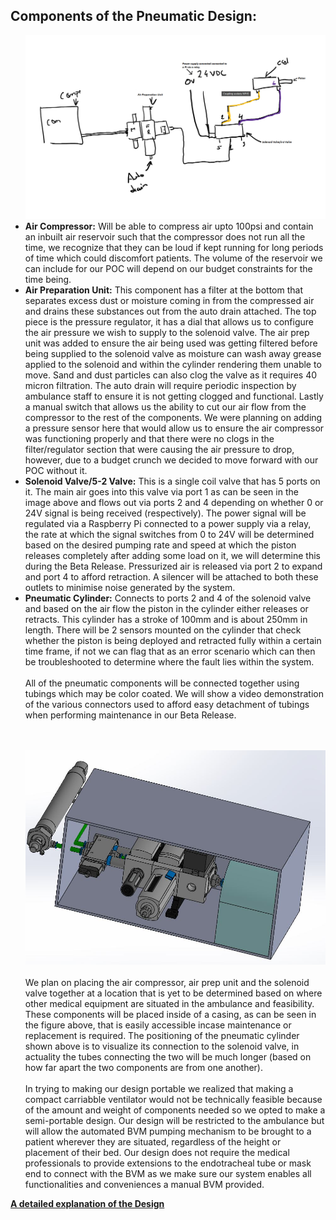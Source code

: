 <h2>Components of the Pneumatic Design:</h2>

<ul>
  
  <img src="Images/Festo_Design.png" alt=" " class="inline"/>
  
  <li><b>Air Compressor:</b> Will be able to compress air upto 100psi and contain an inbuilt air reservoir such that the compressor does not run all the time, we recognize that they can be loud if kept running for long periods of time which could discomfort patients. The volume of the reservoir we can include for our POC will depend on our budget constraints for the time being.</li>
  
  <li><b>Air Preparation Unit:</b> This component has a filter at the bottom that separates excess dust or moisture coming in from the compressed air and drains these substances out from the auto drain attached. The top piece is the pressure regulator, it has a dial that allows us to configure the air pressure we wish to supply to the solenoid valve. The air prep unit was added to ensure the air being used was getting filtered before being supplied to the solenoid valve as moisture can wash away grease applied to the solenoid and within the cylinder rendering them unable to move. Sand and dust particles can also clog the valve as it requires 40 micron filtration. The auto drain will require periodic inspection by ambulance staff to ensure it is not getting clogged and functional. Lastly a manual switch that allows us the ability to cut our air flow from the compressor to the rest of the components. We were planning on adding a pressure sensor here that would allow us to ensure the air compressor was functioning properly and that there were no clogs in the filter/regulator section that were causing the air pressure to drop, however, due to a budget crunch we decided to move forward with our POC without it. </li>
  
  <li><b>Solenoid Valve/5-2 Valve:</b> This is a single coil valve that has 5 ports on it. The main air goes into this valve via port 1 as can be seen in the image above and flows out via ports 2 and 4 depending on whether 0 or 24V signal is being received (respectively). The power signal will be regulated via a Raspberry Pi connected to a power supply via a relay, the rate at which the signal switches from 0 to 24V will be determined based on the desired pumping rate and speed at which the piston releases completely after adding some load on it, we will determine this during the Beta Release. Pressurized air is released via port 2 to expand and port 4 to afford retraction. A silencer will be attached to both these outlets to minimise noise generated by the system. </li>
  
  <li><b>Pneumatic Cylinder:</b> Connects to ports 2 and 4 of the solenoid valve and based on the air flow the piston in the cylinder either releases or retracts. This cylinder has a stroke of 100mm and is about 250mm in length. There will be 2 sensors mounted on the cylinder that check whether the piston is being deployed and retracted fully within a certain time frame, if not we can flag that as an error scenario which can then be troubleshooted to determine where the fault lies within the system.</li>

</br>
  All of the pneumatic components will be connected together using tubings which may be color coated. We will show a video demonstration of the various connectors used to afford easy detachment of tubings when performing maintenance in our Beta Release.
  
<br></br>
<img src="Images/3dModelSystem/Capture.JPG" alt=" " class="inline"/>
<br></br>
  We plan on placing the air compressor, air prep unit and the solenoid valve together at a location that is yet to be determined based on where other medical equipment are situated in the ambulance and feasibility. These components will be placed inside of a casing, as can be seen in the figure above,  that is easily accessible incase maintenance or replacement is required. The positioning of the pneumatic cylinder shown above is to visualize its connection to the solenoid valve, in actuality the tubes connecting the two will be much longer (based on how far apart the two components are from one another).
<br></br>
In trying to making our design portable we realized that making a compact carriabble ventilator would not be technically feasible because of the amount and weight of components needed so we opted to make a semi-portable design. Our design will be restricted to the ambulance but will allow the automated BVM pumping mechanism to be brought to a patient wherever they are situated, regardless of the height or placement of their bed. Our design does not require the medical professionals to provide extensions to the endotracheal tube or mask end to connect with the BVM as we make sure our system enables all functionalities and conveniences a manual BVM provided.

</ul>



[<b>A detailed explanation of the Design</b>](https://youtu.be/pYWL6JigDXs) 
